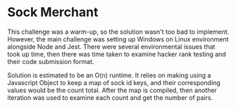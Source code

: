 # Sock Merchant
This challenge was a warm-up, so the solution wasn't too bad to implement. However, the main challenge was setting up Windows on Linux environment alongside Node and Jest. There were several environmental issues that took up time, then there was time taken to examine hacker rank testing and their code submission format. 

Solution is estimated to be an O(n) runtime. It relies on making using a Javascript Object to keep a map of sock id keys, and their corresponding values would be the count total. After the map is compiled, then another iteration was used to examine each count and get the number of pairs. 

